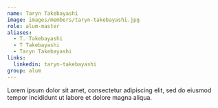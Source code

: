 ```yaml
---
name: Taryn Takebayashi
image: images/members/taryn-takebayashi.jpg
role: alum-master
aliases:
  - T. Takebayashi
  - T Takebayashi
  - Taryn Takebayashi
links: 
  linkedin: taryn-takebayashi
group: alum
---
```


Lorem ipsum dolor sit amet, consectetur adipiscing elit, sed do eiusmod tempor incididunt ut labore et dolore magna aliqua.
